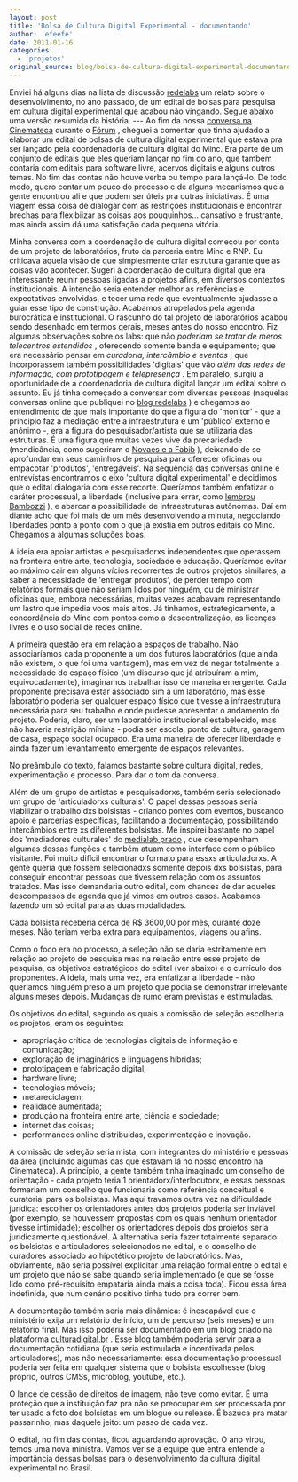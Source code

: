 ```yaml
---
layout: post
title: 'Bolsa de Cultura Digital Experimental - documentando'
author: 'efeefe'
date: 2011-01-16
categories:
  - 'projetos'
original_source: blog/bolsa-de-cultura-digital-experimental-documentando.html
---
```


Enviei há alguns dias na lista de discussão [redelabs](http://groups.google.com/group/redelabs) um relato sobre o desenvolvimento, no ano passado, de um edital de bolsas para pesquisa em cultura digital experimental que acabou não vingando. Segue abaixo uma versão resumida da história. \-\-- Ao fim da nossa [conversa na Cinemateca](http://culturadigital.br/redelabs/2010/11/encontro-redelabs-como-foi/) durante o [Fórum](http://culturadigital.br/) , cheguei a comentar que tinha ajudado a elaborar um edital de bolsas de cultura digital experimental que estava pra ser lançado pela coordenadoria de cultura digital do Minc. Era parte de um conjunto de editais que eles queriam lançar no fim do ano, que também contaria com editais para software livre, acervos digitais e alguns outros temas. No fim das contas não houve verba ou tempo para lançá-lo. De todo modo, quero contar um pouco do processo e de alguns mecanismos que a gente encontrou ali e que podem ser úteis pra outras iniciativas. É uma viagem essa coisa de dialogar com as restrições institucionais e encontrar brechas para flexibiizar as coisas aos pouquinhos\... cansativo e frustrante, mas ainda assim dá uma satisfação cada pequena vitória.

Minha conversa com a coordenação de cultura digital começou por conta de um projeto de laboratórios, fruto da parceria entre Minc e RNP. Eu criticava aquela visão de que simplesmente criar estrutura garante que as coisas vão acontecer. Sugeri à coordenação de cultura digital que era interessante reunir pessoas ligadas a projetos afins, em diversos contextos institucionais. A intenção seria entender melhor as referências e expectativas envolvidas, e tecer uma rede que eventualmente ajudasse a guiar esse tipo de construção. Acabamos atropelados pela agenda burocrática e institucional. O rascunho do tal projeto de laboratórios acabou sendo desenhado em termos gerais, meses antes do nosso encontro. Fiz algumas observações sobre os labs: que não *poderiam se tratar de meros telecentros estendidos* , oferecendo somente banda e equipamento; que era necessário pensar em *curadoria, intercâmbio e eventos* ; que incorporassem também possibilidades \'digitais\' que vão *além das redes de informação, com prototipagem e telepresença* . Em paralelo, surgiu a oportunidade de a coordenadoria de cultura digital lançar um edital sobre o assunto. Eu já tinha começado a conversar com diversas pessoas (naquelas conversas online que publiquei no [blog redelabs](http://culturadigital.br/redelabs) ) e chegamos ao entendimento de que mais importante do que a figura do \'monitor\' - que a princípio faz a mediação entre a infraestrutura e um \'público\' externo e anônimo -, era a figura do pesquisador/artista que se utilizaria das estruturas. É uma figura que muitas vezes vive da precariedade (mendicância, como sugeriram o [Novaes e a Fabib](http://estudiolivre.org/tiki-index.php?page=LivroSubmidialogia4) ), deixando de se aprofundar em seus caminhos de pesquisa para oferecer oficinas ou empacotar \'produtos\', \'entregáveis\'. Na sequência das conversas online e entrevistas encontramos o eixo \'cultura digital experimental\' e decidimos que o edital dialogaria com esse recorte. Queríamos também enfatizar o caráter processual, a liberdade (inclusive para errar, como [lembrou Bambozzi](http://culturadigital.br/redelabs/2010/06/cultura-digital-experimental-parte-1-twitter/) ), e abarcar a possibilidade de infraestruturas autônomas. Daí em diante acho que foi mais de um mês desenvolvendo a minuta, negociando liberdades ponto a ponto com o que já existia em outros editais do Minc. Chegamos a algumas soluções boas.

A ideia era apoiar artistas e pesquisadorxs independentes que operassem na fronteira entre arte, tecnologia, sociedade e educação. Queríamos evitar ao máximo cair em alguns vícios recorrentes de outros projetos similares, a saber a necessidade de \'entregar produtos\', de perder tempo com relatórios formais que não seriam lidos por ninguém, ou de ministrar oficinas que, embora necessárias, muitas vezes acabavam representando um lastro que impedia voos mais altos. Já tínhamos, estrategicamente, a concordância do Minc com pontos como a descentralização, as licenças livres e o uso social de redes online.

A primeira questão era em relação a espaços de trabalho. Não associaríamos cada proponente a um dos futuros laboratórios (que ainda não existem, o que foi uma vantagem), mas em vez de negar totalmente a necessidade do espaço físico (um discurso que já atribuíram a mim, equivocadamente), imaginamos trabalhar isso de maneira emergente. Cada proponente precisava estar associado sim a um laboratório, mas esse laboratório poderia ser qualquer espaço físico que tivesse a infraestrutura necessária para seu trabalho e onde pudesse apresentar o andamento do projeto. Poderia, claro, ser um laboratório institucional estabelecido, mas não haveria restrição mínima - podia ser escola, ponto de cultura, garagem de casa, espaço social ocupado. Era uma maneira de oferecer liberdade e ainda fazer um levantamento emergente de espaços relevantes.

No preâmbulo do texto, falamos bastante sobre cultura digital, redes, experimentação e processo. Para dar o tom da conversa.

Além de um grupo de artistas e pesquisadorxs, também seria selecionado um grupo de \'articuladorxs culturais\'. O papel dessas pessoas seria viabilizar o trabalho dxs bolsistas - criando pontes com eventos, buscando apoio e parcerias específicas, facilitando a documentação, possibilitando intercâmbios entre xs diferentes bolsistas. Me inspirei bastante no papel dos \'mediadores culturales\' do [medialab prado](http://medialab-prado.es/) , que desempenham algumas dessas funções e também atuam como interface com o público visitante. Foi muito difícil encontrar o formato para essxs articuladorxs. A gente queria que fossem selecionadxs somente depois dxs bolsistas, para conseguir encontrar pessoas que tivessem relação com os assuntos tratados. Mas isso demandaria outro edital, com chances de dar aqueles descompassos de agenda que já vimos em outros casos. Acabamos fazendo um só edital para as duas modalidades.

Cada bolsista receberia cerca de R\$ 3600,00 por mês, durante doze meses. Não teriam verba extra para equipamentos, viagens ou afins.

Como o foco era no processo, a seleção não se daria estritamente em relação ao projeto de pesquisa mas na relação entre esse projeto de pesquisa, os objetivos estratégicos do edital (ver abaixo) e o currículo dos proponentes. A ideia, mais uma vez, era enfatizar a liberdade - não queríamos ninguém preso a um projeto que podia se demonstrar irrelevante alguns meses depois. Mudanças de rumo eram previstas e estimuladas.

Os objetivos do edital, segundo os quais a comissão de seleção escolheria os projetos, eram os seguintes:

-   apropriação crítica de tecnologias digitais de informação e comunicação;
-   exploração de imaginários e linguagens híbridas;
-   prototipagem e fabricação digital;
-   hardware livre;
-   tecnologias móveis;
-   metareciclagem;
-   realidade aumentada;
-   produção na fronteira entre arte, ciência e sociedade;
-   internet das coisas;
-   performances online distribuídas, experimentação e inovação.

A comissão de seleção seria mista, com integrantes do ministério e pessoas da área (incluindo algumas das que estavam lá no nosso encontro na Cinemateca). A princípio, a gente também tinha imaginado um conselho de orientação - cada projeto teria 1 orientadorx/interlocutorx, e essas pessoas formariam um conselho que funcionaria como referência conceitual e curatorial para os bolsistas. Mas aqui travamos outra vez na dificuldade jurídica: escolher os orientadores antes dos projetos poderia ser inviável (por exemplo, se houvessem propostas com os quais nenhum orientador tivesse intimidade); escolher os orientadores depois dos projetos seria juridicamente questionável. A alternativa seria fazer totalmente separado: os bolsistas e articuladores selecionados no edital, e o conselho de curadores associado ao hipotético projeto de laboratórios. Mas, obviamente, não seria possível explicitar uma relação formal entre o edital e um projeto que não se sabe quando seria implementado (e que se fosse lido como pré-requisito empataria ainda mais a coisa toda). Ficou essa área indefinida, que num cenário positivo tinha tudo pra correr bem.

A documentação também seria mais dinâmica: é inescapável que o ministério exija um relatório de início, um de percurso (seis meses) e um relatório final. Mas isso poderia ser documentado em um blog criado na plataforma [culturadigital.br](http://culturadigital.br/) . Esse blog também poderia servir para a documentação cotidiana (que seria estimulada e incentivada pelos articuladores), mas não necessariamente: essa documentação processual poderia ser feita em qualquer sistema que o bolsista escolhesse (blog próprio, outros CMSs, microblog, youtube, etc.).

O lance de cessão de direitos de imagem, não teve como evitar. É uma proteção que a instituição faz pra não se preocupar em ser processada por ter usado a foto dos bolsistas em um blogue ou release. É bazuca pra matar passarinho, mas daquele jeito: um passo de cada vez.

O edital, no fim das contas, ficou aguardando aprovação. O ano virou, temos uma nova ministra. Vamos ver se a equipe que entra entende a importância dessas bolsas para o desenvolvimento da cultura digital experimental no Brasil.